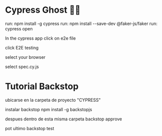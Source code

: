 # Cypress Ghost 🌳👻



run: npm install -g cypress
run: npm install --save-dev @faker-js/faker
run: cypress open

In the cypress app click on e2e file

click E2E testing

select your browser

select spec.cy.js

# Tutorial Backstop 

ubicarse en la carpeta de proyecto "CYPRESS" 

instalar backstop npm install -g backstopjs

despues dentro de esta misma carpeta backstop approve

pot ultimo backstop test

